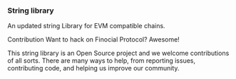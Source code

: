 ### String library
An updated string Library for EVM compatible chains.




Contribution
Want to hack on Finocial Protocol? Awesome!

This string library is an Open Source project and we welcome contributions of all sorts. There are many ways to help, from reporting issues, contributing code, and helping us improve our community.

